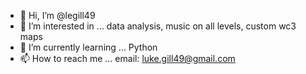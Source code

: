 - 👋 Hi, I’m @legill49
- 👀 I’m interested in ... data analysis, music on all levels, custom wc3 maps
- 🌱 I’m currently learning ... Python
- 📫 How to reach me ... email: luke.gill49@gmail.com

<!---
legill49/legill49 is a ✨ special ✨ repository because its `README.md` (this file) appears on your GitHub profile.
You can click the Preview link to take a look at your changes.
--->
